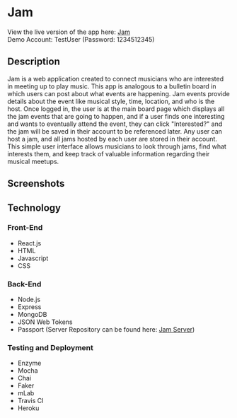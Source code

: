 # Jam

View the live version of the app here: [Jam](https://immense-lake-65031.herokuapp.com/home)
<br />Demo Account: TestUser (Password: 1234512345)

## Description

Jam is a web application created to connect musicians who are interested in meeting up to play music.  This app is analogous to a bulletin board in which users can post about what events are happening.  Jam events provide details about the event like musical style, time, location, and who is the host.  Once logged in, the user is at the main board page which displays all the jam events that are going to happen, and if a user finds one interesting and wants to eventually attend the event, they can click "Interested?" and the jam will be saved in their account to be referenced later.  Any user can host a jam, and all jams hosted by each user are stored in their account.  This simple user interface allows musicians to look through jams, find what interests them, and keep track of valuable information regarding their musical meetups.

## Screenshots


## Technology

### Front-End
- React.js
- HTML
- Javascript
- CSS

### Back-End
- Node.js
- Express
- MongoDB
- JSON Web Tokens
- Passport
(Server Repository can be found here: [Jam Server](https://github.com/philipLutz/jam-api))

### Testing and Deployment
- Enzyme
- Mocha
- Chai
- Faker
- mLab
- Travis CI
- Heroku
